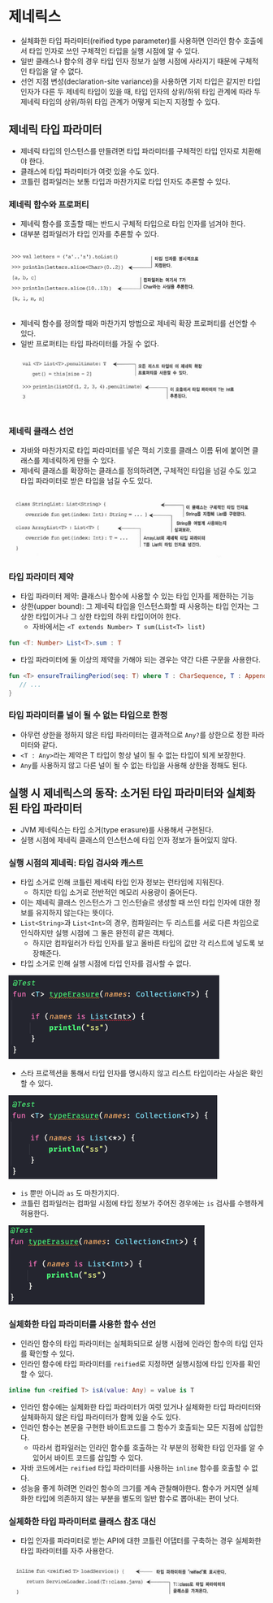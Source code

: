 # 제네릭스

- 실체화한 타입 파라미터(reified type parameter)를 사용하면 인라인 함수 호출에서 타입 인자로 쓰인 구체적인 타입을 실행 시점에 알 수 있다.
- 일반 클래스나 함수의 경우 타입 인자 정보가 실행 시점에 사라지기 때문에 구체적인 타입을 알 수 없다.
- 선언 지점 변성(declaration-site variance)을 사용하면 기저 타입은 같지만 타입 인자가 다른 두 제네릭 타입이 있을 때, 타입 인자의 상위/하위 타입 관계에 따라 두 제네릭 타입의 상위/하위 타입 관계가 어떻게 되는지 지정할 수 있다.

## 제네릭 타입 파라미터

- 제네릭 타입의 인스턴스를 만들려면 타입 파라미터를 구체적인 타입 인자로 치환해야 한다.
- 클래스에 타입 파라미터가 여럿 있을 수도 있다.
- 코틀린 컴파일러는 보통 타입과 마찬가지로 타입 인자도 추론할 수 있다.

### 제네릭 함수와 프로퍼티

- 제네릭 함수를 호출할 때는 반드시 구체적 타입으로 타입 인자를 넘겨야 한다.
- 대부분 컴파일러가 타입 인자를 추론할 수 있다.

![](assets/Pasted%20image%2020230321182127.png)

- 제네릭 함수를 정의할 때와 마찬가지 방법으로 제네릭 확장 프로퍼티를 선언할 수 있다.
- 일반 프로퍼티는 타입 파라미터를 가질 수 없다.

![](assets/Pasted%20image%2020230321182207.png)

### 제네릭 클래스 선언

- 자바와 마찬가지로 타입 파라미터를 넣은 꺽쇠 기호를 클래스 이름 뒤에 붙이면 클래스를 제네릭하게 만들 수 있다.
- 제네릭 클래스를 확장하는 클래스를 정의하려면, 구체적인 타입을 넘길 수도 있고 타입 파라미터로 받은 타입을 넘길 수도 있다.

![](assets/Pasted%20image%2020230321182842.png)

### 타입 파라미터 제약

- 타입 파라미터 제약: 클래스나 함수에 사용할 수 있는 타입 인자를 제한하는 기능
- 상한(upper bound): 그 제네릭 타입을 인스턴스화할 때 사용하는 타입 인자는 그 상한 타입이거나 그 상한 타입의 하위 타입이어야 한다.
	- 자바에서는 `<T extends Number> T sum(List<T> list)`

```kotlin
fun <T: Number> List<T>.sum : T
```

- 타임 파라미터에 둘 이상의 제약을 가해야 되는 경우는 약간 다른 구문을 사용한다.

```kotlin
fun <T> ensureTrailingPeriod(seq: T) where T : CharSequence, T : Appendable {  
   // ...  
}
```

### 타입 파라미터를 널이 될 수 없는 타입으로 한정

- 아무런 상한을 정하지 않은 타입 파라미터는 결과적으로 `Any?`를 상한으로 정한 파라미터와 같다.
- `<T : Any>`라는 제약은 T 타입이 항상 널이 될 수 없는 타입이 되게 보장한다.
- `Any`를 사용하지 않고 다른 널이 될 수 없는 타입을 사용해 상한을 정해도 된다.

## 실행 시 제네릭스의 동작: 소거된 타입 파라미터와 실체화된 타입 파라미터

- JVM 제네릭스는 타입 소거(type erasure)를 사용해서 구현된다.
- 실행 시점에 제네릭 클래스의 인스턴스에 타입 인자 정보가 들어있지 않다.

### 실행 시점의 제네릭: 타입 검사와 캐스트

- 타입 소거로 인해 코틀린 제네릭 타입 인자 정보는 런타임에 지워진다.
	- 하지만 타입 소거로 전반적인 메모리 사용량이 줄어든다.
- 이는 제네릭 클래스 인스턴스가 그 인스턴슬르 생성할 때 쓰인 타입 인자에 대한 정보를 유지하지 않는다는 뜻이다.
- `List<String>`과 `List<Int>`의 경우, 컴파일러는 두 리스트를 서로 다른 차입으로 인식하지만 실행 시점에 그 둘은 완전히 같은 객체다.
	- 하지만 컴파일러가 타입 인자를 알고 올바른 타입의 값만 각 리스트에 넣도록 보장해준다.
- 타입 소거로 인해 실행 시점에 타입 인자를 검사할 수 없다.

![](assets/Pasted%20image%2020230322182037.png)

- 스타 프로젝션을 통해서 타입 인자를 명시하지 않고 리스트 타입이라는 사실은 확인할 수 있다.

![](assets/Pasted%20image%2020230322182052.png)

- `is` 뿐만 아니라 `as` 도 마찬가지다.
- 코틀린 컴파일러는 컴파일 시점에 타입 정보가 주어진 경우에는 `is` 검사를 수행하게 허용한다.

![](assets/Pasted%20image%2020230322182413.png)

### 실체화한 타입 파라미터를 사용한 함수 선언

- 인라인 함수의 타입 파라미터는 실체화되므로 실행 시점에 인라인 함수의 타입 인자를 확인할 수 있다.
- 인라인 함수에 타입 파라미터를 `reified`로 지정하면 실행시점에 타입 인자를 확인할 수 있다.

```kotlin
inline fun <reified T> isA(value: Any) = value is T
```

- 인라인 함수에는 실체화한 타입 파라미터가 여럿 있거나 실체화한 타입 파라미터와 실체화하지 않은 타입 파라미터가 함께 있을 수도 있다.
- 인라인 함수는 본문을 구현한 바이트코드를 그 함수가 호출되는 모든 지점에 삽입한다. 
	- 따라서 컴파일러는 인라인 함수를 호출하는 각 부분의 정확한 타입 인자를 알 수 있어서 바이트 코드를 삽입할 수 있다.
- 자바 코드에서는 `reified` 타입 파라미터를 사용하는 `inline` 함수를 호출할 수 없다.
- 성능을 좋게 하려면 인라인 함수의 크기를 계속 관찰해야한다. 함수가 커지면 실체화한 타입에 의존하지 않는 부분을 별도의 일반 함수로 뽑아내는 편이 낫다.

### 실체화한 타입 파라미터로 클래스 참조 대신

- 타입 인자를 파라미터로 받는 API에 대한 코틀린 어댑터를 구축하는 경우 실체화한 타입 파라미터를 자주 사용한다.

![](assets/Pasted%20image%2020230322185409.png)